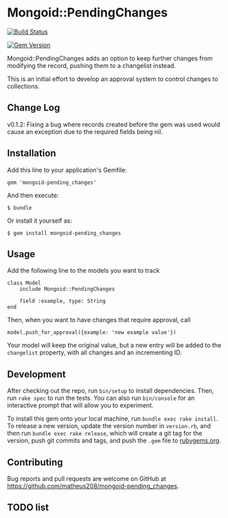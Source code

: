# Mongoid::PendingChanges

[![Build Status](https://travis-ci.org/matheus208/mongoid-pending_changes.svg?branch=master)](https://travis-ci.org/matheus208/mongoid-pending_changes)

[![Gem Version](https://badge.fury.io/rb/mongoid-pending_changes.svg)](https://badge.fury.io/rb/mongoid-pending_changes)

Mongoid::PendingChanges adds an option to keep further changes from modifying the record, pushing them to a changelist instead.

This is an initial effort to develop an approval system to control changes to collections. 

## Change Log

v0.1.2:
Fixing a bug where records created before the gem was used would cause an exception due to the required fields being nil.

## Installation

Add this line to your application's Gemfile:

    gem 'mongoid-pending_changes'

And then execute:

    $ bundle

Or install it yourself as:

    $ gem install mongoid-pending_changes

## Usage

Add the following line to the models you want to track

```
class Model
    include Mongoid::PendingChanges
    
    field :example, type: String
end
```

Then, when you want to have changes that require approval, call

```
model.push_for_approval({example: 'new example value'})
```

Your model will keep the original value, but a new entry will be added to the `changelist` property, with all changes and an incrementing ID.


## Development

After checking out the repo, run `bin/setup` to install dependencies. Then, run `rake spec` to run the tests. You can also run `bin/console` for an interactive prompt that will allow you to experiment.

To install this gem onto your local machine, run `bundle exec rake install`. To release a new version, update the version number in `version.rb`, and then run `bundle exec rake release`, which will create a git tag for the version, push git commits and tags, and push the `.gem` file to [rubygems.org](https://rubygems.org).

## Contributing

Bug reports and pull requests are welcome on GitHub at https://github.com/matheus208/mongoid-pending_changes.

## TODO list


